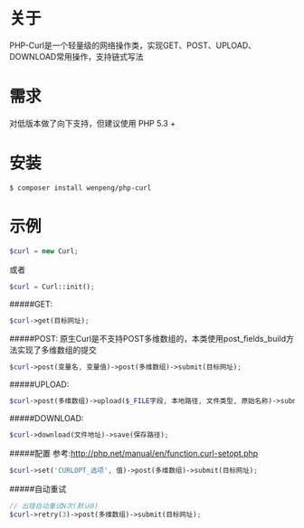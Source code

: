# 关于
PHP-Curl是一个轻量级的网络操作类，实现GET、POST、UPLOAD、DOWNLOAD常用操作，支持链式写法

# 需求
对低版本做了向下支持，但建议使用 PHP 5.3 +

# 安装
``` shell
$ composer install wenpeng/php-curl
``` 

# 示例
```php
$curl = new Curl;
```
或者
```php
$curl = Curl::init();
```


#####GET:
```php
$curl->get(目标网址);
```


#####POST:
原生Curl是不支持POST多维数组的，本类使用post_fields_build方法实现了多维数组的提交
```php
$curl->post(变量名, 变量值)->post(多维数组)->submit(目标网址);
```

#####UPLOAD:
```php
$curl->post(多维数组)->upload($_FILE字段, 本地路径, 文件类型, 原始名称)->submit(目标网址);
```


#####DOWNLOAD:
```php
$curl->download(文件地址)->save(保存路径);
```


#####配置
参考:http://php.net/manual/en/function.curl-setopt.php
```php
$curl->set('CURLOPT_选项', 值)->post(多维数组)->submit(目标网址);
```

#####自动重试
```php
// 出错自动重试N次(默认0)
$curl->retry(3)->post(多维数组)->submit(目标网址);
```
